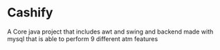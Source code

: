 # Cashify
A Core java project that includes awt and swing and backend made with mysql that is able to perform 9 different atm features 
